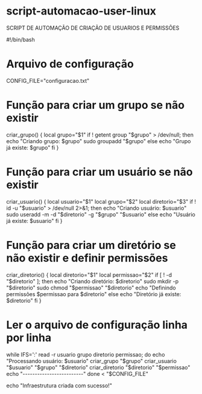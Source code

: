 # script-automacao-user-linux
SCRIPT DE AUTOMAÇÃO DE CRIAÇÃO DE USUARIOS E PERMISSÕES 

#!/bin/bash

# Arquivo de configuração
CONFIG_FILE="configuracao.txt"

# Função para criar um grupo se não existir
criar_grupo() {
  local grupo="$1"
  if ! getent group "$grupo" > /dev/null; then
    echo "Criando grupo: $grupo"
    sudo groupadd "$grupo"
  else
    echo "Grupo já existe: $grupo"
  fi
}

# Função para criar um usuário se não existir
criar_usuario() {
  local usuario="$1"
  local grupo="$2"
  local diretorio="$3"
  if ! id -u "$usuario" > /dev/null 2>&1; then
    echo "Criando usuário: $usuario"
    sudo useradd -m -d "$diretorio" -g "$grupo" "$usuario"
  else
    echo "Usuário já existe: $usuario"
  fi
}

# Função para criar um diretório se não existir e definir permissões
criar_diretorio() {
  local diretorio="$1"
  local permissao="$2"
  if [ ! -d "$diretorio" ]; then
    echo "Criando diretório: $diretorio"
    sudo mkdir -p "$diretorio"
    sudo chmod "$permissao" "$diretorio"
    echo "Definindo permissões $permissao para $diretorio"
  else
    echo "Diretório já existe: $diretorio"
  fi
}

# Ler o arquivo de configuração linha por linha
while IFS=':' read -r usuario grupo diretorio permissao; do
  echo "Processando usuário: $usuario"
  criar_grupo "$grupo"
  criar_usuario "$usuario" "$grupo" "$diretorio"
  criar_diretorio "$diretorio" "$permissao"
  echo "-------------------------"
done < "$CONFIG_FILE"

echo "Infraestrutura criada com sucesso!"
